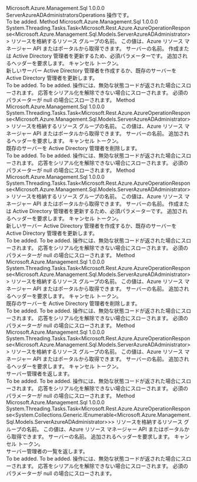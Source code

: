 <Type Name="IServerAzureADAdministratorsOperations" FullName="Microsoft.Azure.Management.Sql.IServerAzureADAdministratorsOperations">
  <TypeSignature Language="C#" Value="public interface IServerAzureADAdministratorsOperations" />
  <TypeSignature Language="ILAsm" Value=".class public interface auto ansi abstract IServerAzureADAdministratorsOperations" />
  <TypeSignature Language="DocId" Value="T:Microsoft.Azure.Management.Sql.IServerAzureADAdministratorsOperations" />
  <TypeSignature Language="VB.NET" Value="Public Interface IServerAzureADAdministratorsOperations" />
  <TypeSignature Language="F#" Value="type IServerAzureADAdministratorsOperations = interface" />
  <AssemblyInfo>
    <AssemblyName>Microsoft.Azure.Management.Sql</AssemblyName>
    <AssemblyVersion>1.0.0.0</AssemblyVersion>
  </AssemblyInfo>
  <Interfaces />
  <Docs>
    <summary>
            ServerAzureADAdministratorsOperations 操作です。
            </summary>
    <remarks>To be added.</remarks>
  </Docs>
  <Members>
    <Member MemberName="BeginCreateOrUpdateWithHttpMessagesAsync">
      <MemberSignature Language="C#" Value="public System.Threading.Tasks.Task&lt;Microsoft.Rest.Azure.AzureOperationResponse&lt;Microsoft.Azure.Management.Sql.Models.ServerAzureADAdministrator&gt;&gt; BeginCreateOrUpdateWithHttpMessagesAsync (string resourceGroupName, string serverName, Microsoft.Azure.Management.Sql.Models.ServerAzureADAdministrator properties, System.Collections.Generic.Dictionary&lt;string,System.Collections.Generic.List&lt;string&gt;&gt; customHeaders = null, System.Threading.CancellationToken cancellationToken = null);" />
      <MemberSignature Language="ILAsm" Value=".method public hidebysig newslot virtual instance class System.Threading.Tasks.Task`1&lt;class Microsoft.Rest.Azure.AzureOperationResponse`1&lt;class Microsoft.Azure.Management.Sql.Models.ServerAzureADAdministrator&gt;&gt; BeginCreateOrUpdateWithHttpMessagesAsync(string resourceGroupName, string serverName, class Microsoft.Azure.Management.Sql.Models.ServerAzureADAdministrator properties, class System.Collections.Generic.Dictionary`2&lt;string, class System.Collections.Generic.List`1&lt;string&gt;&gt; customHeaders, valuetype System.Threading.CancellationToken cancellationToken) cil managed" />
      <MemberSignature Language="DocId" Value="M:Microsoft.Azure.Management.Sql.IServerAzureADAdministratorsOperations.BeginCreateOrUpdateWithHttpMessagesAsync(System.String,System.String,Microsoft.Azure.Management.Sql.Models.ServerAzureADAdministrator,System.Collections.Generic.Dictionary{System.String,System.Collections.Generic.List{System.String}},System.Threading.CancellationToken)" />
      <MemberSignature Language="F#" Value="abstract member BeginCreateOrUpdateWithHttpMessagesAsync : string * string * Microsoft.Azure.Management.Sql.Models.ServerAzureADAdministrator * System.Collections.Generic.Dictionary&lt;string, System.Collections.Generic.List&lt;string&gt;&gt; * System.Threading.CancellationToken -&gt; System.Threading.Tasks.Task&lt;Microsoft.Rest.Azure.AzureOperationResponse&lt;Microsoft.Azure.Management.Sql.Models.ServerAzureADAdministrator&gt;&gt;" Usage="iServerAzureADAdministratorsOperations.BeginCreateOrUpdateWithHttpMessagesAsync (resourceGroupName, serverName, properties, customHeaders, cancellationToken)" />
      <MemberType>Method</MemberType>
      <AssemblyInfo>
        <AssemblyName>Microsoft.Azure.Management.Sql</AssemblyName>
        <AssemblyVersion>1.0.0.0</AssemblyVersion>
      </AssemblyInfo>
      <ReturnValue>
        <ReturnType>System.Threading.Tasks.Task&lt;Microsoft.Rest.Azure.AzureOperationResponse&lt;Microsoft.Azure.Management.Sql.Models.ServerAzureADAdministrator&gt;&gt;</ReturnType>
      </ReturnValue>
      <Parameters>
        <Parameter Name="resourceGroupName" Type="System.String" />
        <Parameter Name="serverName" Type="System.String" />
        <Parameter Name="properties" Type="Microsoft.Azure.Management.Sql.Models.ServerAzureADAdministrator" />
        <Parameter Name="customHeaders" Type="System.Collections.Generic.Dictionary&lt;System.String,System.Collections.Generic.List&lt;System.String&gt;&gt;" />
        <Parameter Name="cancellationToken" Type="System.Threading.CancellationToken" />
      </Parameters>
      <Docs>
        <param name="resourceGroupName">
            リソースを格納するリソース グループの名前。 この値は、Azure リソース マネージャー API またはポータルから取得できます。
            </param>
        <param name="serverName">
            サーバーの名前。
            </param>
        <param name="properties">
            作成または Active Directory 管理者を更新するため、必須パラメーターです。
            </param>
        <param name="customHeaders">
            追加されるヘッダーを要求します。
            </param>
        <param name="cancellationToken">
            キャンセル トークン。
            </param>
        <summary>
            新しいサーバー Active Directory 管理者を作成するか、既存のサーバーを Active Directory 管理者を更新します。
            </summary>
        <returns>To be added.</returns>
        <remarks>To be added.</remarks>
        <exception cref="T:Microsoft.Rest.Azure.CloudException">
            操作には、無効な状態コードが返された場合にスローされます。
            </exception>
        <exception cref="T:Microsoft.Rest.SerializationException">
            応答をシリアル化を解除できない場合にスローされます。
            </exception>
        <exception cref="T:Microsoft.Rest.ValidationException">
            必須のパラメーターが null の場合にスローされます。
            </exception>
      </Docs>
    </Member>
    <Member MemberName="BeginDeleteWithHttpMessagesAsync">
      <MemberSignature Language="C#" Value="public System.Threading.Tasks.Task&lt;Microsoft.Rest.Azure.AzureOperationResponse&lt;Microsoft.Azure.Management.Sql.Models.ServerAzureADAdministrator&gt;&gt; BeginDeleteWithHttpMessagesAsync (string resourceGroupName, string serverName, System.Collections.Generic.Dictionary&lt;string,System.Collections.Generic.List&lt;string&gt;&gt; customHeaders = null, System.Threading.CancellationToken cancellationToken = null);" />
      <MemberSignature Language="ILAsm" Value=".method public hidebysig newslot virtual instance class System.Threading.Tasks.Task`1&lt;class Microsoft.Rest.Azure.AzureOperationResponse`1&lt;class Microsoft.Azure.Management.Sql.Models.ServerAzureADAdministrator&gt;&gt; BeginDeleteWithHttpMessagesAsync(string resourceGroupName, string serverName, class System.Collections.Generic.Dictionary`2&lt;string, class System.Collections.Generic.List`1&lt;string&gt;&gt; customHeaders, valuetype System.Threading.CancellationToken cancellationToken) cil managed" />
      <MemberSignature Language="DocId" Value="M:Microsoft.Azure.Management.Sql.IServerAzureADAdministratorsOperations.BeginDeleteWithHttpMessagesAsync(System.String,System.String,System.Collections.Generic.Dictionary{System.String,System.Collections.Generic.List{System.String}},System.Threading.CancellationToken)" />
      <MemberSignature Language="F#" Value="abstract member BeginDeleteWithHttpMessagesAsync : string * string * System.Collections.Generic.Dictionary&lt;string, System.Collections.Generic.List&lt;string&gt;&gt; * System.Threading.CancellationToken -&gt; System.Threading.Tasks.Task&lt;Microsoft.Rest.Azure.AzureOperationResponse&lt;Microsoft.Azure.Management.Sql.Models.ServerAzureADAdministrator&gt;&gt;" Usage="iServerAzureADAdministratorsOperations.BeginDeleteWithHttpMessagesAsync (resourceGroupName, serverName, customHeaders, cancellationToken)" />
      <MemberType>Method</MemberType>
      <AssemblyInfo>
        <AssemblyName>Microsoft.Azure.Management.Sql</AssemblyName>
        <AssemblyVersion>1.0.0.0</AssemblyVersion>
      </AssemblyInfo>
      <ReturnValue>
        <ReturnType>System.Threading.Tasks.Task&lt;Microsoft.Rest.Azure.AzureOperationResponse&lt;Microsoft.Azure.Management.Sql.Models.ServerAzureADAdministrator&gt;&gt;</ReturnType>
      </ReturnValue>
      <Parameters>
        <Parameter Name="resourceGroupName" Type="System.String" />
        <Parameter Name="serverName" Type="System.String" />
        <Parameter Name="customHeaders" Type="System.Collections.Generic.Dictionary&lt;System.String,System.Collections.Generic.List&lt;System.String&gt;&gt;" />
        <Parameter Name="cancellationToken" Type="System.Threading.CancellationToken" />
      </Parameters>
      <Docs>
        <param name="resourceGroupName">
            リソースを格納するリソース グループの名前。 この値は、Azure リソース マネージャー API またはポータルから取得できます。
            </param>
        <param name="serverName">
            サーバーの名前。
            </param>
        <param name="customHeaders">
            追加されるヘッダーを要求します。
            </param>
        <param name="cancellationToken">
            キャンセル トークン。
            </param>
        <summary>
            既存のサーバーを Active Directory 管理者を削除します。
            </summary>
        <returns>To be added.</returns>
        <remarks>To be added.</remarks>
        <exception cref="T:Microsoft.Rest.Azure.CloudException">
            操作には、無効な状態コードが返された場合にスローされます。
            </exception>
        <exception cref="T:Microsoft.Rest.SerializationException">
            応答をシリアル化を解除できない場合にスローされます。
            </exception>
        <exception cref="T:Microsoft.Rest.ValidationException">
            必須のパラメーターが null の場合にスローされます。
            </exception>
      </Docs>
    </Member>
    <Member MemberName="CreateOrUpdateWithHttpMessagesAsync">
      <MemberSignature Language="C#" Value="public System.Threading.Tasks.Task&lt;Microsoft.Rest.Azure.AzureOperationResponse&lt;Microsoft.Azure.Management.Sql.Models.ServerAzureADAdministrator&gt;&gt; CreateOrUpdateWithHttpMessagesAsync (string resourceGroupName, string serverName, Microsoft.Azure.Management.Sql.Models.ServerAzureADAdministrator properties, System.Collections.Generic.Dictionary&lt;string,System.Collections.Generic.List&lt;string&gt;&gt; customHeaders = null, System.Threading.CancellationToken cancellationToken = null);" />
      <MemberSignature Language="ILAsm" Value=".method public hidebysig newslot virtual instance class System.Threading.Tasks.Task`1&lt;class Microsoft.Rest.Azure.AzureOperationResponse`1&lt;class Microsoft.Azure.Management.Sql.Models.ServerAzureADAdministrator&gt;&gt; CreateOrUpdateWithHttpMessagesAsync(string resourceGroupName, string serverName, class Microsoft.Azure.Management.Sql.Models.ServerAzureADAdministrator properties, class System.Collections.Generic.Dictionary`2&lt;string, class System.Collections.Generic.List`1&lt;string&gt;&gt; customHeaders, valuetype System.Threading.CancellationToken cancellationToken) cil managed" />
      <MemberSignature Language="DocId" Value="M:Microsoft.Azure.Management.Sql.IServerAzureADAdministratorsOperations.CreateOrUpdateWithHttpMessagesAsync(System.String,System.String,Microsoft.Azure.Management.Sql.Models.ServerAzureADAdministrator,System.Collections.Generic.Dictionary{System.String,System.Collections.Generic.List{System.String}},System.Threading.CancellationToken)" />
      <MemberSignature Language="F#" Value="abstract member CreateOrUpdateWithHttpMessagesAsync : string * string * Microsoft.Azure.Management.Sql.Models.ServerAzureADAdministrator * System.Collections.Generic.Dictionary&lt;string, System.Collections.Generic.List&lt;string&gt;&gt; * System.Threading.CancellationToken -&gt; System.Threading.Tasks.Task&lt;Microsoft.Rest.Azure.AzureOperationResponse&lt;Microsoft.Azure.Management.Sql.Models.ServerAzureADAdministrator&gt;&gt;" Usage="iServerAzureADAdministratorsOperations.CreateOrUpdateWithHttpMessagesAsync (resourceGroupName, serverName, properties, customHeaders, cancellationToken)" />
      <MemberType>Method</MemberType>
      <AssemblyInfo>
        <AssemblyName>Microsoft.Azure.Management.Sql</AssemblyName>
        <AssemblyVersion>1.0.0.0</AssemblyVersion>
      </AssemblyInfo>
      <ReturnValue>
        <ReturnType>System.Threading.Tasks.Task&lt;Microsoft.Rest.Azure.AzureOperationResponse&lt;Microsoft.Azure.Management.Sql.Models.ServerAzureADAdministrator&gt;&gt;</ReturnType>
      </ReturnValue>
      <Parameters>
        <Parameter Name="resourceGroupName" Type="System.String" />
        <Parameter Name="serverName" Type="System.String" />
        <Parameter Name="properties" Type="Microsoft.Azure.Management.Sql.Models.ServerAzureADAdministrator" />
        <Parameter Name="customHeaders" Type="System.Collections.Generic.Dictionary&lt;System.String,System.Collections.Generic.List&lt;System.String&gt;&gt;" />
        <Parameter Name="cancellationToken" Type="System.Threading.CancellationToken" />
      </Parameters>
      <Docs>
        <param name="resourceGroupName">
            リソースを格納するリソース グループの名前。 この値は、Azure リソース マネージャー API またはポータルから取得できます。
            </param>
        <param name="serverName">
            サーバーの名前。
            </param>
        <param name="properties">
            作成または Active Directory 管理者を更新するため、必須パラメーターです。
            </param>
        <param name="customHeaders">
            追加されるヘッダーを要求します。
            </param>
        <param name="cancellationToken">
            キャンセル トークン。
            </param>
        <summary>
            新しいサーバー Active Directory 管理者を作成するか、既存のサーバーを Active Directory 管理者を更新します。
            </summary>
        <returns>To be added.</returns>
        <remarks>To be added.</remarks>
        <exception cref="T:Microsoft.Rest.Azure.CloudException">
            操作には、無効な状態コードが返された場合にスローされます。
            </exception>
        <exception cref="T:Microsoft.Rest.SerializationException">
            応答をシリアル化を解除できない場合にスローされます。
            </exception>
        <exception cref="T:Microsoft.Rest.ValidationException">
            必須のパラメーターが null の場合にスローされます。
            </exception>
      </Docs>
    </Member>
    <Member MemberName="DeleteWithHttpMessagesAsync">
      <MemberSignature Language="C#" Value="public System.Threading.Tasks.Task&lt;Microsoft.Rest.Azure.AzureOperationResponse&lt;Microsoft.Azure.Management.Sql.Models.ServerAzureADAdministrator&gt;&gt; DeleteWithHttpMessagesAsync (string resourceGroupName, string serverName, System.Collections.Generic.Dictionary&lt;string,System.Collections.Generic.List&lt;string&gt;&gt; customHeaders = null, System.Threading.CancellationToken cancellationToken = null);" />
      <MemberSignature Language="ILAsm" Value=".method public hidebysig newslot virtual instance class System.Threading.Tasks.Task`1&lt;class Microsoft.Rest.Azure.AzureOperationResponse`1&lt;class Microsoft.Azure.Management.Sql.Models.ServerAzureADAdministrator&gt;&gt; DeleteWithHttpMessagesAsync(string resourceGroupName, string serverName, class System.Collections.Generic.Dictionary`2&lt;string, class System.Collections.Generic.List`1&lt;string&gt;&gt; customHeaders, valuetype System.Threading.CancellationToken cancellationToken) cil managed" />
      <MemberSignature Language="DocId" Value="M:Microsoft.Azure.Management.Sql.IServerAzureADAdministratorsOperations.DeleteWithHttpMessagesAsync(System.String,System.String,System.Collections.Generic.Dictionary{System.String,System.Collections.Generic.List{System.String}},System.Threading.CancellationToken)" />
      <MemberSignature Language="F#" Value="abstract member DeleteWithHttpMessagesAsync : string * string * System.Collections.Generic.Dictionary&lt;string, System.Collections.Generic.List&lt;string&gt;&gt; * System.Threading.CancellationToken -&gt; System.Threading.Tasks.Task&lt;Microsoft.Rest.Azure.AzureOperationResponse&lt;Microsoft.Azure.Management.Sql.Models.ServerAzureADAdministrator&gt;&gt;" Usage="iServerAzureADAdministratorsOperations.DeleteWithHttpMessagesAsync (resourceGroupName, serverName, customHeaders, cancellationToken)" />
      <MemberType>Method</MemberType>
      <AssemblyInfo>
        <AssemblyName>Microsoft.Azure.Management.Sql</AssemblyName>
        <AssemblyVersion>1.0.0.0</AssemblyVersion>
      </AssemblyInfo>
      <ReturnValue>
        <ReturnType>System.Threading.Tasks.Task&lt;Microsoft.Rest.Azure.AzureOperationResponse&lt;Microsoft.Azure.Management.Sql.Models.ServerAzureADAdministrator&gt;&gt;</ReturnType>
      </ReturnValue>
      <Parameters>
        <Parameter Name="resourceGroupName" Type="System.String" />
        <Parameter Name="serverName" Type="System.String" />
        <Parameter Name="customHeaders" Type="System.Collections.Generic.Dictionary&lt;System.String,System.Collections.Generic.List&lt;System.String&gt;&gt;" />
        <Parameter Name="cancellationToken" Type="System.Threading.CancellationToken" />
      </Parameters>
      <Docs>
        <param name="resourceGroupName">
            リソースを格納するリソース グループの名前。 この値は、Azure リソース マネージャー API またはポータルから取得できます。
            </param>
        <param name="serverName">
            サーバーの名前。
            </param>
        <param name="customHeaders">
            追加されるヘッダーを要求します。
            </param>
        <param name="cancellationToken">
            キャンセル トークン。
            </param>
        <summary>
            既存のサーバーを Active Directory 管理者を削除します。
            </summary>
        <returns>To be added.</returns>
        <remarks>To be added.</remarks>
        <exception cref="T:Microsoft.Rest.Azure.CloudException">
            操作には、無効な状態コードが返された場合にスローされます。
            </exception>
        <exception cref="T:Microsoft.Rest.SerializationException">
            応答をシリアル化を解除できない場合にスローされます。
            </exception>
        <exception cref="T:Microsoft.Rest.ValidationException">
            必須のパラメーターが null の場合にスローされます。
            </exception>
      </Docs>
    </Member>
    <Member MemberName="GetWithHttpMessagesAsync">
      <MemberSignature Language="C#" Value="public System.Threading.Tasks.Task&lt;Microsoft.Rest.Azure.AzureOperationResponse&lt;Microsoft.Azure.Management.Sql.Models.ServerAzureADAdministrator&gt;&gt; GetWithHttpMessagesAsync (string resourceGroupName, string serverName, System.Collections.Generic.Dictionary&lt;string,System.Collections.Generic.List&lt;string&gt;&gt; customHeaders = null, System.Threading.CancellationToken cancellationToken = null);" />
      <MemberSignature Language="ILAsm" Value=".method public hidebysig newslot virtual instance class System.Threading.Tasks.Task`1&lt;class Microsoft.Rest.Azure.AzureOperationResponse`1&lt;class Microsoft.Azure.Management.Sql.Models.ServerAzureADAdministrator&gt;&gt; GetWithHttpMessagesAsync(string resourceGroupName, string serverName, class System.Collections.Generic.Dictionary`2&lt;string, class System.Collections.Generic.List`1&lt;string&gt;&gt; customHeaders, valuetype System.Threading.CancellationToken cancellationToken) cil managed" />
      <MemberSignature Language="DocId" Value="M:Microsoft.Azure.Management.Sql.IServerAzureADAdministratorsOperations.GetWithHttpMessagesAsync(System.String,System.String,System.Collections.Generic.Dictionary{System.String,System.Collections.Generic.List{System.String}},System.Threading.CancellationToken)" />
      <MemberSignature Language="F#" Value="abstract member GetWithHttpMessagesAsync : string * string * System.Collections.Generic.Dictionary&lt;string, System.Collections.Generic.List&lt;string&gt;&gt; * System.Threading.CancellationToken -&gt; System.Threading.Tasks.Task&lt;Microsoft.Rest.Azure.AzureOperationResponse&lt;Microsoft.Azure.Management.Sql.Models.ServerAzureADAdministrator&gt;&gt;" Usage="iServerAzureADAdministratorsOperations.GetWithHttpMessagesAsync (resourceGroupName, serverName, customHeaders, cancellationToken)" />
      <MemberType>Method</MemberType>
      <AssemblyInfo>
        <AssemblyName>Microsoft.Azure.Management.Sql</AssemblyName>
        <AssemblyVersion>1.0.0.0</AssemblyVersion>
      </AssemblyInfo>
      <ReturnValue>
        <ReturnType>System.Threading.Tasks.Task&lt;Microsoft.Rest.Azure.AzureOperationResponse&lt;Microsoft.Azure.Management.Sql.Models.ServerAzureADAdministrator&gt;&gt;</ReturnType>
      </ReturnValue>
      <Parameters>
        <Parameter Name="resourceGroupName" Type="System.String" />
        <Parameter Name="serverName" Type="System.String" />
        <Parameter Name="customHeaders" Type="System.Collections.Generic.Dictionary&lt;System.String,System.Collections.Generic.List&lt;System.String&gt;&gt;" />
        <Parameter Name="cancellationToken" Type="System.Threading.CancellationToken" />
      </Parameters>
      <Docs>
        <param name="resourceGroupName">
            リソースを格納するリソース グループの名前。 この値は、Azure リソース マネージャー API またはポータルから取得できます。
            </param>
        <param name="serverName">
            サーバーの名前。
            </param>
        <param name="customHeaders">
            追加されるヘッダーを要求します。
            </param>
        <param name="cancellationToken">
            キャンセル トークン。
            </param>
        <summary>
            サーバー管理者を返します。
            </summary>
        <returns>To be added.</returns>
        <remarks>To be added.</remarks>
        <exception cref="T:Microsoft.Rest.Azure.CloudException">
            操作には、無効な状態コードが返された場合にスローされます。
            </exception>
        <exception cref="T:Microsoft.Rest.SerializationException">
            応答をシリアル化を解除できない場合にスローされます。
            </exception>
        <exception cref="T:Microsoft.Rest.ValidationException">
            必須のパラメーターが null の場合にスローされます。
            </exception>
      </Docs>
    </Member>
    <Member MemberName="ListByServerWithHttpMessagesAsync">
      <MemberSignature Language="C#" Value="public System.Threading.Tasks.Task&lt;Microsoft.Rest.Azure.AzureOperationResponse&lt;System.Collections.Generic.IEnumerable&lt;Microsoft.Azure.Management.Sql.Models.ServerAzureADAdministrator&gt;&gt;&gt; ListByServerWithHttpMessagesAsync (string resourceGroupName, string serverName, System.Collections.Generic.Dictionary&lt;string,System.Collections.Generic.List&lt;string&gt;&gt; customHeaders = null, System.Threading.CancellationToken cancellationToken = null);" />
      <MemberSignature Language="ILAsm" Value=".method public hidebysig newslot virtual instance class System.Threading.Tasks.Task`1&lt;class Microsoft.Rest.Azure.AzureOperationResponse`1&lt;class System.Collections.Generic.IEnumerable`1&lt;class Microsoft.Azure.Management.Sql.Models.ServerAzureADAdministrator&gt;&gt;&gt; ListByServerWithHttpMessagesAsync(string resourceGroupName, string serverName, class System.Collections.Generic.Dictionary`2&lt;string, class System.Collections.Generic.List`1&lt;string&gt;&gt; customHeaders, valuetype System.Threading.CancellationToken cancellationToken) cil managed" />
      <MemberSignature Language="DocId" Value="M:Microsoft.Azure.Management.Sql.IServerAzureADAdministratorsOperations.ListByServerWithHttpMessagesAsync(System.String,System.String,System.Collections.Generic.Dictionary{System.String,System.Collections.Generic.List{System.String}},System.Threading.CancellationToken)" />
      <MemberSignature Language="F#" Value="abstract member ListByServerWithHttpMessagesAsync : string * string * System.Collections.Generic.Dictionary&lt;string, System.Collections.Generic.List&lt;string&gt;&gt; * System.Threading.CancellationToken -&gt; System.Threading.Tasks.Task&lt;Microsoft.Rest.Azure.AzureOperationResponse&lt;seq&lt;Microsoft.Azure.Management.Sql.Models.ServerAzureADAdministrator&gt;&gt;&gt;" Usage="iServerAzureADAdministratorsOperations.ListByServerWithHttpMessagesAsync (resourceGroupName, serverName, customHeaders, cancellationToken)" />
      <MemberType>Method</MemberType>
      <AssemblyInfo>
        <AssemblyName>Microsoft.Azure.Management.Sql</AssemblyName>
        <AssemblyVersion>1.0.0.0</AssemblyVersion>
      </AssemblyInfo>
      <ReturnValue>
        <ReturnType>System.Threading.Tasks.Task&lt;Microsoft.Rest.Azure.AzureOperationResponse&lt;System.Collections.Generic.IEnumerable&lt;Microsoft.Azure.Management.Sql.Models.ServerAzureADAdministrator&gt;&gt;&gt;</ReturnType>
      </ReturnValue>
      <Parameters>
        <Parameter Name="resourceGroupName" Type="System.String" />
        <Parameter Name="serverName" Type="System.String" />
        <Parameter Name="customHeaders" Type="System.Collections.Generic.Dictionary&lt;System.String,System.Collections.Generic.List&lt;System.String&gt;&gt;" />
        <Parameter Name="cancellationToken" Type="System.Threading.CancellationToken" />
      </Parameters>
      <Docs>
        <param name="resourceGroupName">
            リソースを格納するリソース グループの名前。 この値は、Azure リソース マネージャー API またはポータルから取得できます。
            </param>
        <param name="serverName">
            サーバーの名前。
            </param>
        <param name="customHeaders">
            追加されるヘッダーを要求します。
            </param>
        <param name="cancellationToken">
            キャンセル トークン。
            </param>
        <summary>
            サーバー管理者の一覧を返します。
            </summary>
        <returns>To be added.</returns>
        <remarks>To be added.</remarks>
        <exception cref="T:Microsoft.Rest.Azure.CloudException">
            操作には、無効な状態コードが返された場合にスローされます。
            </exception>
        <exception cref="T:Microsoft.Rest.SerializationException">
            応答をシリアル化を解除できない場合にスローされます。
            </exception>
        <exception cref="T:Microsoft.Rest.ValidationException">
            必須のパラメーターが null の場合にスローされます。
            </exception>
      </Docs>
    </Member>
  </Members>
</Type>
